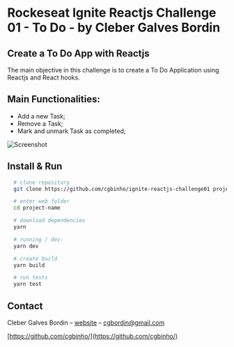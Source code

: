 # Rockeseat Ignite Reactjs Challenge 01 - To Do - by Cleber Galves Bordin

## Create a To Do App with Reactjs

The main objective in this challenge is to create a To Do Application using Reactjs and React hooks.

## Main Functionalities:

* Add a new Task;
* Remove a Task;
* Mark and unmark Task as completed;

![Screenshot](https://res.cloudinary.com/cgbordin/image/upload/v1632767317/ignite_reactjs_challenge01_todo_pjdky1.png)

## Install & Run

```sh
  # clone repository
  git clone https://github.com/cgbinho/ignite-reactjs-challenge01 project-name

  # enter web folder
  cd project-name

  # download dependencies
  yarn

  # running / dev:
  yarn dev

  # create build
  yarn build

  # run tests
  yarn test
```

## Contact

Cleber Galves Bordin – [website](https://www.cgbordin.com) – cgbordin@gmail.com

[https://github.com/cgbinho/](https://github.com/cgbinho/)
